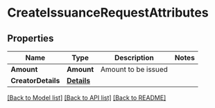 # CreateIssuanceRequestAttributes

## Properties
Name | Type | Description | Notes
------------ | ------------- | ------------- | -------------
**Amount** | **Amount** | Amount to be issued | 
**CreatorDetails** | [**Details**](Details.md) |  | 

[[Back to Model list]](../README.md#documentation-for-models) [[Back to API list]](../README.md#documentation-for-api-endpoints) [[Back to README]](../README.md)


